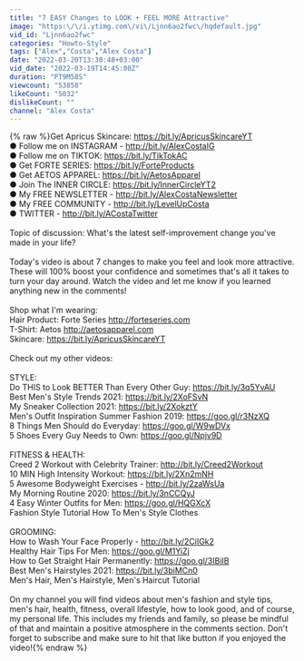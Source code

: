 ```yaml
---
title: "7 EASY Changes to LOOK + FEEL MORE Attractive"
image: "https:\/\/i.ytimg.com\/vi\/Ljnn6ao2fwc\/hqdefault.jpg"
vid_id: "Ljnn6ao2fwc"
categories: "Howto-Style"
tags: ["Alex","Costa","Alex Costa"]
date: "2022-03-20T13:30:48+03:00"
vid_date: "2022-03-19T14:45:00Z"
duration: "PT9M58S"
viewcount: "53858"
likeCount: "5032"
dislikeCount: ""
channel: "Alex Costa"
---
```

{% raw %}Get Apricus Skincare: <a rel="nofollow" target="blank" href="https://bit.ly/ApricusSkincareYT">https://bit.ly/ApricusSkincareYT</a><br />● Follow me on INSTAGRAM - <a rel="nofollow" target="blank" href="http://bit.ly/AlexCostaIG">http://bit.ly/AlexCostaIG</a><br />● Follow me on TIKTOK: <a rel="nofollow" target="blank" href="https://bit.ly/TikTokAC">https://bit.ly/TikTokAC</a><br />● Get FORTE SERIES: <a rel="nofollow" target="blank" href="https://bit.ly/ForteProducts">https://bit.ly/ForteProducts</a><br />● Get AETOS APPAREL: <a rel="nofollow" target="blank" href="https://bit.ly/AetosApparel">https://bit.ly/AetosApparel</a><br />● Join The INNER CIRCLE: <a rel="nofollow" target="blank" href="https://bit.ly/InnerCircleYT2">https://bit.ly/InnerCircleYT2</a><br />● My FREE NEWSLETTER - <a rel="nofollow" target="blank" href="http://bit.ly/AlexCostaNewsletter">http://bit.ly/AlexCostaNewsletter</a><br />● My FREE COMMUNITY - <a rel="nofollow" target="blank" href="http://bit.ly/LevelUpCosta">http://bit.ly/LevelUpCosta</a><br />● TWITTER - <a rel="nofollow" target="blank" href="http://bit.ly/ACostaTwitter">http://bit.ly/ACostaTwitter</a><br /><br />Topic of discussion: What's the latest self-improvement change you've made in your life?<br /><br />Today's video is about 7 changes to make you feel and look more attractive. These will 100% boost your confidence and sometimes that's all it takes to turn your day around. Watch the video and let me know if you learned anything new in the comments!<br /><br />Shop what I'm wearing:<br />Hair Product: Forte Series <a rel="nofollow" target="blank" href="http://forteseries.com">http://forteseries.com</a><br />T-Shirt: Aetos <a rel="nofollow" target="blank" href="http://aetosapparel.com">http://aetosapparel.com</a><br />Skincare: <a rel="nofollow" target="blank" href="https://bit.ly/ApricusSkincareYT">https://bit.ly/ApricusSkincareYT</a><br /><br />Check out my other videos:<br /><br />STYLE:<br />Do THIS to Look BETTER Than Every Other Guy: <a rel="nofollow" target="blank" href="https://bit.ly/3q5YvAU">https://bit.ly/3q5YvAU</a><br />Best Men's Style Trends 2021: <a rel="nofollow" target="blank" href="https://bit.ly/2XoFSvN">https://bit.ly/2XoFSvN</a><br />My Sneaker Collection 2021: <a rel="nofollow" target="blank" href="https://bit.ly/2XokztY">https://bit.ly/2XokztY</a><br />Men's Outfit Inspiration Summer Fashion 2019: <a rel="nofollow" target="blank" href="https://goo.gl/r3NzXQ">https://goo.gl/r3NzXQ</a><br />8 Things Men Should do Everyday: <a rel="nofollow" target="blank" href="https://goo.gl/W9wDVx">https://goo.gl/W9wDVx</a><br />5 Shoes Every Guy Needs to Own: <a rel="nofollow" target="blank" href="https://goo.gl/Npjv9D">https://goo.gl/Npjv9D</a><br /><br />FITNESS &amp; HEALTH:<br />Creed 2 Workout with Celebrity Trainer: <a rel="nofollow" target="blank" href="http://bit.ly/Creed2Workout">http://bit.ly/Creed2Workout</a><br />10 MIN High Intensity Workout: <a rel="nofollow" target="blank" href="https://bit.ly/2Xn2mNH">https://bit.ly/2Xn2mNH</a><br />5 Awesome Bodyweight Exercises - <a rel="nofollow" target="blank" href="http://bit.ly/2zaWsUa">http://bit.ly/2zaWsUa</a><br />My Morning Routine 2020: <a rel="nofollow" target="blank" href="https://bit.ly/3nCCQyJ">https://bit.ly/3nCCQyJ</a><br />4 Easy Winter Outfits for Men: <a rel="nofollow" target="blank" href="https://goo.gl/HQGXcX">https://goo.gl/HQGXcX</a><br />Fashion Style Tutorial How To Men's Style Clothes<br /><br />GROOMING:<br />How to Wash Your Face Properly - <a rel="nofollow" target="blank" href="http://bit.ly/2CiIGk2">http://bit.ly/2CiIGk2</a><br />Healthy Hair Tips For Men: <a rel="nofollow" target="blank" href="https://goo.gl/M1YiZj">https://goo.gl/M1YiZj</a><br />How to Get Straight Hair Permanently: <a rel="nofollow" target="blank" href="https://goo.gl/3IBiIB">https://goo.gl/3IBiIB</a><br />Best Men's Hairstyles 2021: <a rel="nofollow" target="blank" href="https://bit.ly/3biMCn0">https://bit.ly/3biMCn0</a><br />Men's Hair, Men's Hairstyle, Men's Haircut Tutorial<br /><br />On my channel you will find videos about men's fashion and style tips, men's hair, health, fitness, overall lifestyle, how to look good, and of course, my personal life. This includes my friends and family, so please be mindful of that and maintain a positive atmosphere in the comments section. Don't forget to subscribe and make sure to hit that like button if you enjoyed the video!{% endraw %}
